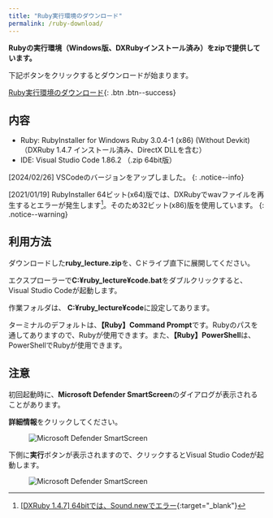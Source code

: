 ```yaml
---
title: "Ruby実行環境のダウンロード"
permalink: /ruby-download/
---
```

**Rubyの実行環境（Windows版、DXRubyインストール済み）をzipで提供しています。**

下記ボタンをクリックするとダウンロードが始まります。

[<i class="fas fa-download"></i> Ruby実行環境のダウンロード](https://download.eastback.co.jp/ruby/ruby_lecture.zip){: .btn .btn--success}

## 内容
- Ruby: RubyInstaller for Windows Ruby 3.0.4-1 (x86) (Without Devkit) （DXRuby 1.4.7 インストール済み、DirectX DLLを含む）
- IDE: Visual Studio Code 1.86.2 （.zip 64bit版）

[2024/02/26] VSCodeのバージョンをアップしました。
{: .notice--info}

[2021/01/19] RubyInstaller 64ビット(x64)版では、DXRubyでwavファイルを再生するとエラーが発生します[^1]。そのため32ビット(x86)版を使用しています。
{: .notice--warning}

[^1]: [[DXRuby 1.4.7] 64bitでは、Sound.newでエラー](https://github.com/mirichi/dxruby/issues/4){:target="_blank"}

## 利用方法
ダウンロードした**ruby_lecture.zip**を、Cドライブ直下に展開してください。

エクスプローラーで**C:¥ruby_lecture¥code.bat**をダブルクリックすると、Visual Studio Codeが起動します。

作業フォルダは、 **C:¥ruby_lecture¥code**に設定してあります。

ターミナルのデフォルトは、**【Ruby】Command Prompt**です。Rubyのパスを通してありますので、Rubyが使用できます。また、**【Ruby】PowerShell**は、PowerShellでRubyが使用できます。

## 注意
初回起動時に、**Microsoft Defender SmartScreen**のダイアログが表示されることがあります。

**詳細情報**をクリックしてください。

<figure>
  <img src="{{ '/assets/images/ruby/download/dialog1.png' | relative_url }}" alt="Microsoft Defender SmartScreen">
</figure>

下側に**実行**ボタンが表示されますので、クリックするとVisual Studio Codeが起動します。

<figure>
  <img src="{{ '/assets/images/ruby/download/dialog2.png' | relative_url }}" alt="Microsoft Defender SmartScreen">
</figure>
